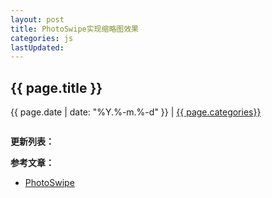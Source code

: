 ```yaml
---
layout: post
title: PhotoSwipe实现缩略图效果
categories: js
lastUpdated:
---
```


## {{ page.title }}

{{ page.date | date: "%Y.%-m.%-d" }} | <a href="/archive#{{ page.categories }}">{{ page.categories}}</a>

```

```


**更新列表：**



**参考文章：**

* [PhotoSwipe][1]


[1]: https://photoswipe.com/
